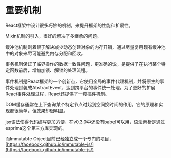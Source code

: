 # 重要机制

React框架中设计很多巧妙的机制，来提升框架的性能和扩展性。

Mixin机制的引入，很好的解决了多继承的问题。

缓冲池机制则着眼于解决减少动态创建对象的内存开销，通过尽量复用现有缓冲池中的对象来尽可能避免内存分配和回收。

事务机制保证了临界操作的数据一致性问题，更准确的说，是提供了在执行某个特定函数前后，增加加锁、解锁的处理流程。

事件机制是React框架的一个创新点，它使用全局的事件代理机制，并将原生的事件处理封装成AbstractEvent，达到跨平台的事件统一处理。为了更好的扩展React事件处理过程，React还提供了一套插件机制。

DOM缓存通常在上下查询某个特定节点时起到空间换时间的作用，它的原理和实现都很简单，但效果却很明显。

jsx语法使得代码编写更加方便，在v0.3.0中还没有babel可以用，语法解析是通过esprima这个第三方库实现的。

而Immutable Object目前已经独立成一个专门的项目，[https://facebook.github.io/immutable-js/](https://facebook.github.io/immutable-js/)
